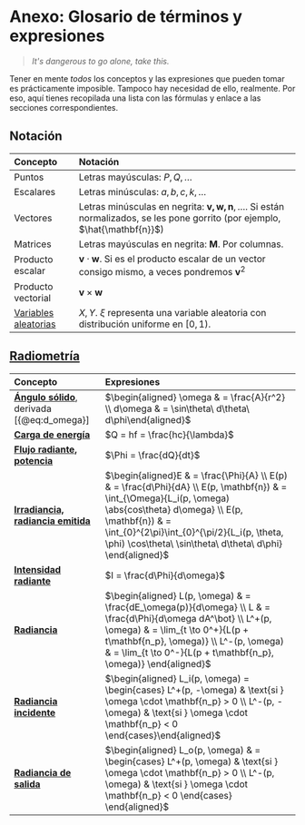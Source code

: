 # Anexo: Glosario de términos y expresiones

> *It's dangerous to go alone, take this.*

Tener en mente *todos* los conceptos y las expresiones que pueden tomar es prácticamente imposible. Tampoco hay necesidad de ello, realmente. Por eso, aquí tienes recopilada una lista con las fórmulas y enlace a las secciones correspondientes.

## Notación

| **Concepto**                                    | **Notación**                                                                                                                       |
|:------------------------------------------------|:--------------------------------------------------------------------------------------------------------------------------------------|
| Puntos                                          | Letras mayúsculas: $P, Q, \dots$                                                                                                      |
| Escalares                                       | Letras minúsculas: $a, b, c, k, \dots$                                                                                                |
| Vectores                                        | Letras minúsculas en negrita: $\mathbf{v, w, n}, \dots$. Si están normalizados, se les pone gorrito (por ejemplo, $\hat{\mathbf{n}}$) |
| Matrices                                        | Letras mayúsculas en negrita: $\mathbf{M}$. Por columnas.                                                                             |
| Producto escalar                                | $\mathbf{v} \cdot \mathbf{w}$. Si es el producto escalar de un vector consigo mismo, a veces pondremos $\mathbf{v}^2$                 |
| Producto vectorial                              | $\mathbf{v} \times \mathbf{w}$                                                                                                        |
| [Variables aleatorias](#repaso-de-probabilidad) | $X, Y$. $\xi$ representa una variable aleatoria con distribución uniforme en $[0, 1)$.                                                |

## [Radiometría](#radiometría)

| **Concepto**                                                    | **Expresiones**                                                                                                                                                                                                                                                                     |
|:----------------------------------------------------------------|:------------------------------------------------------------------------------------------------------------------------------------------------------------------------------------------------------------------------------------------------------------------------------------|
| [**Ángulo sólido**](#ángulos-sólidos), derivada [{@eq:d_omega}] | $\begin{aligned} \omega & = \frac{A}{r^2} \\ d\omega & = \sin\theta\ d\theta\ d\phi\end{aligned}$                                                                                                                                                                                   |
| [**Carga de energía**](#unidades-básicas)                       | $Q = hf = \frac{hc}{\lambda}$                                                                                                                                                                                                                                                       |
| **[Flujo radiante, potencia](#potencia)**                       | $\Phi = \frac{dQ}{dt}$                                                                                                                                                                                                                                                              |
| **[Irradiancia, radiancia emitida](#irradiancia)**              | $\begin{aligned}E & = \frac{\Phi}{A} \\ E(p) & = \frac{d\Phi}{dA} \\ E(p, \mathbf{n}) & = \int_{\Omega}{L_i(p, \omega) \abs{cos\theta} d\omega} \\ E(p, \mathbf{n}) & = \int_{0}^{2\pi}\int_{0}^{\pi/2}{L_i(p, \theta, \phi) \cos\theta\ \sin\theta\ d\theta\ d\phi} \end{aligned}$ |
| **[Intensidad radiante](#intensidad_radiante)**                 | $I = \frac{d\Phi}{d\omega}$                                                                                                                                                                                                                                                         |
| **[Radiancia](#radiancia)**                                     | $\begin{aligned} L(p, \omega) & = \frac{dE_\omega(p)}{d\omega} \\ L & = \frac{d\Phi}{d\omega dA^\bot} \\ L^+(p, \omega) & = \lim_{t \to 0^+}{L(p + t\mathbf{n_p}, \omega)} \\ L^-(p, \omega) & = \lim_{t \to 0^-}{L(p + t\mathbf{n_p}, \omega)} \end{aligned}$                      |
| **[Radiancia incidente](#radiancia)**                           | $\begin{aligned}  L_i(p, \omega) = \begin{cases} L^+(p, -\omega) & \text{si }  \omega \cdot \mathbf{n_p} > 0  \\ L^-(p, -\omega) & \text{si }  \omega \cdot \mathbf{n_p} < 0 \end{cases}\end{aligned}$                                                                              |
| **[Radiancia de salida](#radiancia)**                           | $\begin{aligned} L_o(p, \omega) & = \begin{cases} L^+(p, \omega)  & \text{si }  \omega \cdot \mathbf{n_p} > 0 \\ L^-(p, \omega)  & \text{si }  \omega \cdot \mathbf{n_p} < 0 \end{cases} \end{aligned}$                                                                             |
